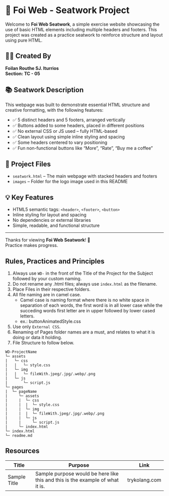 # 🧪 Foi Web - Seatwork Project

Welcome to **Foi Web Seatwork**, a simple exercise website showcasing the use of basic HTML elements including multiple headers and footers. This project was created as a practice seatwork to reinforce structure and layout using pure HTML.

## 👨‍💻 Created By  
**Foilan Routhe SJ. Iturrios**  
**Section: TC - 05**

## 📚 Seatwork Description

This webpage was built to demonstrate essential HTML structure and creative formatting, with the following features:

- ✅ 5 distinct headers and 5 footers, arranged vertically  
- ✅ Buttons added to some headers, placed in different positions  
- ✅ No external CSS or JS used – fully HTML-based  
- ✅ Clean layout using simple inline styling and spacing  
- ✅ Some headers centered to vary positioning  
- ✅ Fun non-functional buttons like “More”, “Rate”, “Buy me a coffee”

## 📁 Project Files

- `seatwork.html` – The main webpage with stacked headers and footers  
- `images` – Folder for the logo image used in this README  

## 💡 Key Features

- HTML5 semantic tags: `<header>`, `<footer>`, `<button>`  
- Inline styling for layout and spacing  
- No dependencies or external libraries  
- Simple, readable, and functional structure  

---

Thanks for viewing **Foi Web Seatwork**! 🧠  
Practice makes progress.

## Rules, Practices and Principles
1. Always use `WD-` in the front of the Title of the Project for the Subject followed by your custom naming.
2. Do not rename any .html files; always use `index.html` as the filename.
3. Place Files in their respective folders.
4. All file naming are in camel case.
   - Camel case is naming format where there is no white space in separation of each words, the first word is in all lower case while the succeding words first letter are in upper followed by lower cased letters.
   - ex.: buttonAnimatedStyle.css
5. Use only `External CSS`.
6. Renaming of Pages folder names are a must, and relates to what it is doing or data it holding.
7. File Structure to follow below.

```
WD-ProjectName
└─ assets
|   └─ css
|   |   └─ style.css
|   └─ img
|   |   └─ fileWith.jpeg/.jpg/.webp/.png
|   └─ js
|       └─ script.js
└─ pages
|  └─ pageName
|     └─ assets
|     |  └─ css
|     |  |  └─ style.css
|     |  └─ img
|     |  |  └─ fileWith.jpeg/.jpg/.webp/.png
|     |  └─ js
|     |     └─ script.js
|     └─ index.html
└─ index.html
└─ readme.md
```

## Resources

<!-- TODO: Add References -->
| Title | Purpose | Link |
|-|-|-|
| Sample Title | Sample purpose would be here like this and this is the example of what it is. | trykolang.com |
